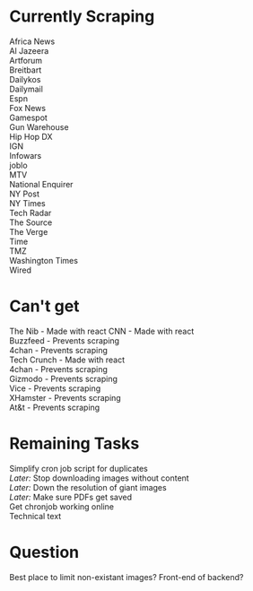 # Currently Scraping
Africa News   
Al Jazeera   
Artforum   
Breitbart   
Dailykos   
Dailymail   
Espn   
Fox News   
Gamespot   
Gun Warehouse   
Hip Hop DX   
IGN   
Infowars   
joblo   
MTV   
National Enquirer   
NY Post   
NY Times   
Tech Radar   
The Source   
The Verge   
Time   
TMZ   
Washington Times   
Wired   


# Can't get   
The Nib - Made with react 
CNN - Made with react  
Buzzfeed - Prevents scraping  
4chan - Prevents scraping  
Tech Crunch - Made with react  
4chan - Prevents scraping  
Gizmodo - Prevents scraping  
Vice - Prevents scraping  
XHamster - Prevents scraping  
At&t - Prevents scraping  
    
# Remaining Tasks   
Simplify cron job script for duplicates   
_Later:_ Stop downloading images without content   
_Later:_ Down the resolution of giant images   
_Later:_ Make sure PDFs get saved   
Get chronjob working online   
Technical text   

# Question   
Best place to limit non-existant images? Front-end of backend?   

